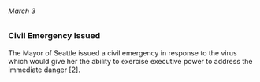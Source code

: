 ###### March 3

### Civil Emergency Issued

The Mayor of Seattle issued a civil emergency in response to the virus which would give her the ability to exercise executive power to address the immediate danger [[2]](https://www.seattlepi.com/coronavirus/article/washington-state-coronavirus-outbreak-timeline-15188450.php). 